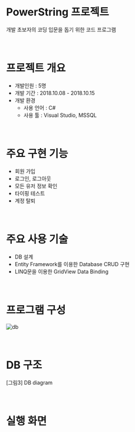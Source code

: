# PowerString 프로젝트
개발 초보자의 코딩 입문을 돕기 위한 코드 프로그램
<br/><br/><br/> 

# 프로젝트 개요
- 개발인원 : 5명
- 개발 기간 : 2018.10.08 - 2018.10.15
- 개발 환경<br/>
  - 사용 언어 : C# 
  - 사용 툴 : Visual Studio, MSSQL
<br/><br/><br/>

# 주요 구현 기능
- 회원 가입
- 로그인, 로그아웃
- 모든 유저 정보 확인
- 타이핑 테스트
- 계정 탈퇴
<br/><br/><br/>

# 주요 사용 기술
- DB 설계
- Entity Framework를 이용한 Database CRUD 구현
- LINQ문을 이용한 GridView Data Binding
<br/><br/><br/>

# 프로그램 구성
![db](https://user-images.githubusercontent.com/25303946/47707710-d8b4ac80-dc6f-11e8-8e76-4b17ef798998.png)
<br/><br/><br/>

# DB 구조
[그림3] DB diagram
<br/><br/><br/>

# 실행 화면
